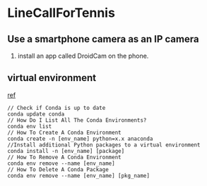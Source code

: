 # LineCallForTennis

## Use a smartphone camera as an IP camera
1. install an app called DroidCam on the phone.

## virtual environment
[ref](https://docs.kanaries.net/topics/Python/conda-remove-environment)
```
// Check if Conda is up to date
conda update conda
// How Do I List All The Conda Environments?
conda env list
// How To Create A Conda Environment
conda create -n [env_name] python=x.x anaconda
//Install additional Python packages to a virtual environment
conda install -n [env_name] [package]
// How To Remove A Conda Environment
conda env remove --name [env_name]
// How To Delete A Conda Package
conda env remove --name [env_name] [pkg_name]
```
